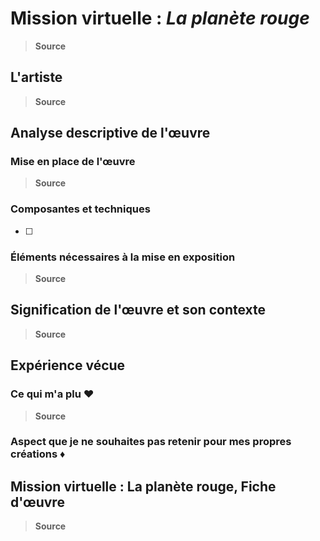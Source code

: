 # Mission virtuelle : *La planète rouge*

> **Source** 

## L'artiste

> **Source** 

## Analyse descriptive de l'œuvre 

### Mise en place de l'œuvre

> **Source** 

### Composantes et techniques
- [ ] 

### Éléments nécessaires à la mise en exposition

> **Source** 

## Signification de l'œuvre et son contexte

> **Source** 

## Expérience vécue

### Ce qui m'a plu ♥

> **Source** 

### Aspect que je ne souhaites pas retenir pour mes propres créations ♦

## Mission virtuelle : La planète rouge, Fiche d'œuvre

> **Source** 
